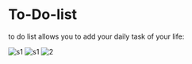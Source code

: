 ﻿# To-Do-list

 to do list allows you to add your daily task of your life:


![s1](https://github.com/user-attachments/assets/cdde3370-1963-400d-84dc-b1b2c4631cd6)
![s1](https://github.com/user-attachments/assets/2ab3d08f-30f1-4ee7-bbe4-d3f2d84d6868)
![2](https://github.com/user-attachments/assets/ec0c43f1-3ca0-43ee-843f-4db110e3078c)
